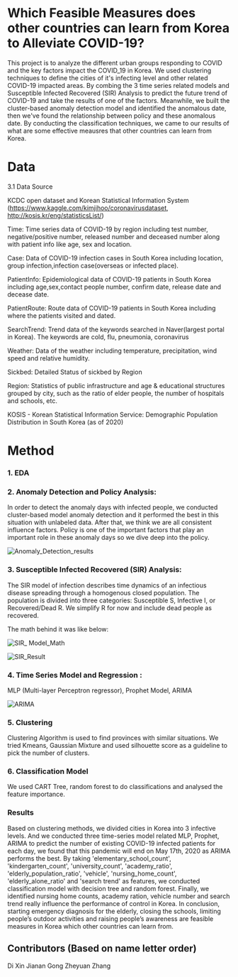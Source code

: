 # Which Feasible Measures does other countries can learn from Korea to Alleviate COVID-19? 

This project is to analyze the different urban groups responding to COVID and  the key factors impact the COVID_19 in Korea. We used clustering techniques to define the cities of it's infecting level and other related COVID-19 impacted areas. By combing the 3 time series related models and Susceptible Infected Recovered (SIR) Analysis to predict the future trend of COVID-19 and take the results of one of the factors. Meanwhile, we built the cluster-based anomaly detection model and identified the anomalous date, then we've found the relationship between policy and these anomalous date. By conducting the classification techniques, we came to our results of what are some effective meausres that other countries can learn from Korea.

# Data
3.1 Data Source

KCDC open dataset and Korean Statistical Information System
(https://www.kaggle.com/kimjihoo/coronavirusdataset, http://kosis.kr/eng/statisticsList/)

Time: Time series data of COVID-19 by region including test number, negative/positive number,
released number and deceased number along with patient info like age, sex and location.

Case: Data of COVID-19 infection cases in South Korea including location, group
infection,infection case(overseas or infected place).

PatientInfo: Epidemiological data of COVID-19 patients in South Korea including
age,sex,contact people number, confirm date, release date and decease date.

PatientRoute: Route data of COVID-19 patients in South Korea including where the patients
visited and dated.

SearchTrend: Trend data of the keywords searched in Naver(largest portal in Korea). The
keywords are cold, flu, pneumonia, coronavirus

Weather: Data of the weather including temperature, precipitation, wind speed and relative
humidity.

Sickbed: Detailed Status of sickbed by Region

Region: Statistics of public infrastructure and age & educational structures grouped by city, such as the ratio of elder people, the number of hospitals and schools, etc.

KOSIS - Korean Statistical Information Service: Demographic Population Distribution in South Korea (as of 2020)

# Method
### 1. EDA
### 2. Anomaly Detection and Policy Analysis:

In order to detect the anomaly days with infected people, we conducted cluster-based model anomaly detection and it performed the best in this situation with unlabeled data. After that, we think we are all consistent influence factors. Policy is one of the important factors that play an important role in these anomaly days so we dive deep into the policy.

![Anomaly_Detection_results](https://github.com/CindyXin97/COVID-19_Research_Project/blob/master/Image/Anomaly_Detection_results.png)
### 3. Susceptible Infected Recovered (SIR) Analysis:

The SIR model of infection describes time dynamics of an infectious disease spreading through a homogenous closed population. The population is divided into three categories: Susceptible S, Infective I, or Recovered/Dead R. We simplify R for now and include dead people as recovered. 

The math behind it was like below:

![SIR_ Model_Math](https://github.com/CindyXin97/COVID-19_Research_Project/blob/master/Image/SIR_%20Model_Math.png)

![SIR_Result](https://github.com/CindyXin97/COVID-19_Research_Project/blob/master/Image/SIR_Result.png)

### 4. Time Series Model and Regression :

MLP (Multi-layer Perceptron regressor), Prophet Model, ARIMA

![ARIMA](https://github.com/CindyXin97/COVID-19_Research_Project/blob/master/Image/ARIMA.png)

### 5. Clustering 

Clustering Algorithm is used to find provinces with similar situations. We tried Kmeans, Gaussian Mixture and used silhouette score as a guideline to pick the number of clusters. 

### 6. Classification Model 

We used CART Tree, random forest to do classifications and analysed the feature importance. 

### Results 

Based on clustering methods, we divided cities in Korea into 3 infective levels. And we conducted  three time-series model related MLP, Prophet, ARIMA to predict the number of existing COVID-19 infected patients for each day, we found that this pandemic will end on May 17th, 2020 as ARIMA performs the best. By taking 'elementary_school_count', 'kindergarten_count', 'university_count',  'academy_ratio', 'elderly_population_ratio',  'vehicle', 'nursing_home_count', 'elderly_alone_ratio' and 'search trend' as features, we conducted classification model with decision tree and random forest. Finally, we identified nursing home counts, academy ration, vehicle number and search trend really influence the performance of control in Korea. In conclusion, starting emergency diagnosis for the elderly,  closing the schools, limiting people’s outdoor activities and raising people’s awareness are feasible measures  in Korea which other countries can learn from.  


## Contributors (Based on name letter order)
Di Xin 
Jianan Gong
Zheyuan Zhang
